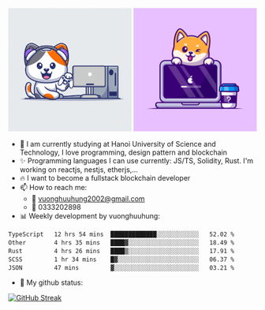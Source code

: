 
<div align="center">
    <a href="#"><img width="250" height="250" src="./shiba.gif"></a>
    <a href="#"><img width="250" height="250" src="./corgy.jpg"></a>
</div>

- 🌱 I am currently studying at Hanoi University of Science and Technology, I love programming, design pattern and blockchain
- :sparkles: Programming languages I can use currently: JS/TS, Solidity, Rust. I'm working on reactjs, nestjs, etherjs,...
- :fire: I want to become a fullstack blockchain developer
- 📫 How to reach me: 
  + :green_heart: vuonghuuhung2002@gmail.com 
  + :green_heart: 0333202898
- 📊 Weekly development by vuonghuuhung:
<!--START_SECTION:waka-->

```txt
TypeScript   12 hrs 54 mins  █████████████░░░░░░░░░░░░   52.02 %
Other        4 hrs 35 mins   ████▓░░░░░░░░░░░░░░░░░░░░   18.49 %
Rust         4 hrs 26 mins   ████▒░░░░░░░░░░░░░░░░░░░░   17.91 %
SCSS         1 hr 34 mins    █▓░░░░░░░░░░░░░░░░░░░░░░░   06.37 %
JSON         47 mins         ▓░░░░░░░░░░░░░░░░░░░░░░░░   03.21 %
```

<!--END_SECTION:waka-->
- 🌱 My github status:

[![GitHub Streak](https://streak-stats.demolab.com?user=vuonghuuhung&theme=github-dark-dimmed&border_radius=10&exclude_days=Sun%2CSat&card_width=1000&card_height=250&excludeDaysLabel=EBEBEB00)](https://git.io/streak-stats)
<!--
**vuonghuuhung/vuonghuuhung** is a ✨ _special_ ✨ repository because its `README.md` (this file) appears on your GitHub profile.

Here are some ideas to get you started:

- 🔭 I’m currently working on ...
- 🌱 I’m currently learning ...
- 👯 I’m looking to collaborate on ...
- 🤔 I’m looking for help with ...
- 💬 Ask me about ...
- 📫 How to reach me: ...
- 😄 Pronouns: ...
- ⚡ Fun fact: ...
-->
